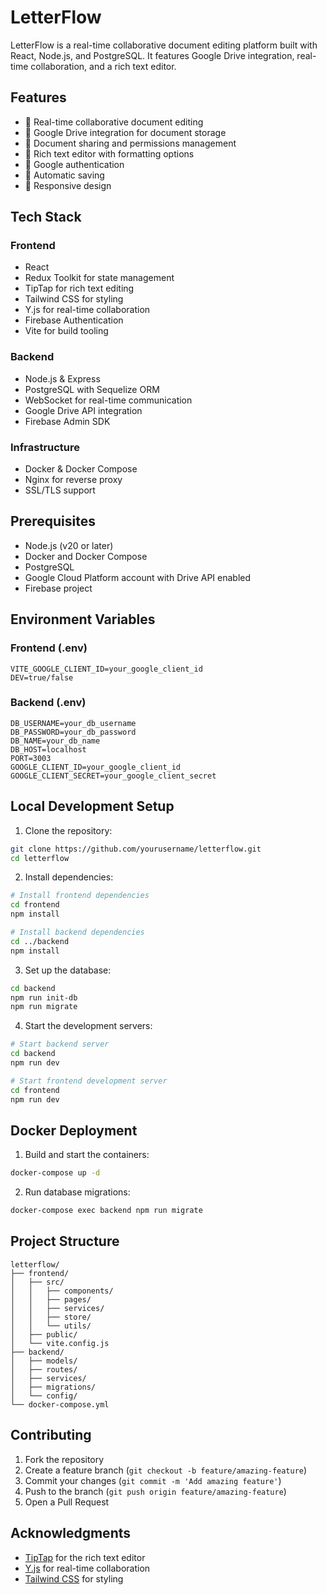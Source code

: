 # LetterFlow

LetterFlow is a real-time collaborative document editing platform built with React, Node.js, and PostgreSQL. It features Google Drive integration, real-time collaboration, and a rich text editor.

## Features

- 📝 Real-time collaborative document editing
- 🔄 Google Drive integration for document storage
- 👥 Document sharing and permissions management
- 🎨 Rich text editor with formatting options
- 🔐 Google authentication
- 💾 Automatic saving
- 📱 Responsive design

## Tech Stack

### Frontend
- React
- Redux Toolkit for state management
- TipTap for rich text editing
- Tailwind CSS for styling
- Y.js for real-time collaboration
- Firebase Authentication
- Vite for build tooling

### Backend
- Node.js & Express
- PostgreSQL with Sequelize ORM
- WebSocket for real-time communication
- Google Drive API integration
- Firebase Admin SDK

### Infrastructure
- Docker & Docker Compose
- Nginx for reverse proxy
- SSL/TLS support

## Prerequisites

- Node.js (v20 or later)
- Docker and Docker Compose
- PostgreSQL
- Google Cloud Platform account with Drive API enabled
- Firebase project

## Environment Variables

### Frontend (.env)
```env
VITE_GOOGLE_CLIENT_ID=your_google_client_id
DEV=true/false
```

### Backend (.env)
```env
DB_USERNAME=your_db_username
DB_PASSWORD=your_db_password
DB_NAME=your_db_name
DB_HOST=localhost
PORT=3003
GOOGLE_CLIENT_ID=your_google_client_id
GOOGLE_CLIENT_SECRET=your_google_client_secret
```

## Local Development Setup

1. Clone the repository:
```bash
git clone https://github.com/yourusername/letterflow.git
cd letterflow
```

2. Install dependencies:
```bash
# Install frontend dependencies
cd frontend
npm install

# Install backend dependencies
cd ../backend
npm install
```

3. Set up the database:
```bash
cd backend
npm run init-db
npm run migrate
```

4. Start the development servers:
```bash
# Start backend server
cd backend
npm run dev

# Start frontend development server
cd frontend
npm run dev
```

## Docker Deployment

1. Build and start the containers:
```bash
docker-compose up -d
```

2. Run database migrations:
```bash
docker-compose exec backend npm run migrate
```

## Project Structure

```
letterflow/
├── frontend/
│   ├── src/
│   │   ├── components/
│   │   ├── pages/
│   │   ├── services/
│   │   ├── store/
│   │   └── utils/
│   ├── public/
│   └── vite.config.js
├── backend/
│   ├── models/
│   ├── routes/
│   ├── services/
│   ├── migrations/
│   └── config/
└── docker-compose.yml
```

## Contributing

1. Fork the repository
2. Create a feature branch (`git checkout -b feature/amazing-feature`)
3. Commit your changes (`git commit -m 'Add amazing feature'`)
4. Push to the branch (`git push origin feature/amazing-feature`)
5. Open a Pull Request


## Acknowledgments

- [TipTap](https://tiptap.dev/) for the rich text editor
- [Y.js](https://yjs.dev/) for real-time collaboration
- [Tailwind CSS](https://tailwindcss.com/) for styling
